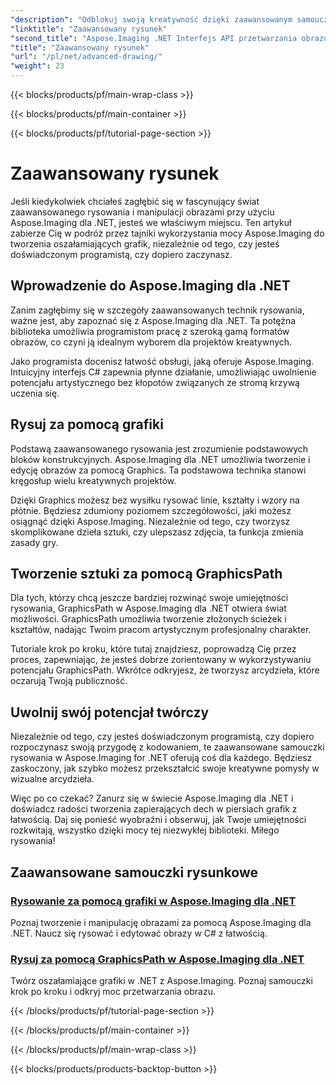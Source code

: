 ```yaml
---
"description": "Odblokuj swoją kreatywność dzięki zaawansowanym samouczkom rysowania w Aspose.Imaging dla .NET. Naucz się bez wysiłku tworzyć i edytować obrazy za pomocą C#."
"linktitle": "Zaawansowany rysunek"
"second_title": "Aspose.Imaging .NET Interfejs API przetwarzania obrazu"
"title": "Zaawansowany rysunek"
"url": "/pl/net/advanced-drawing/"
"weight": 23
---
```


{{< blocks/products/pf/main-wrap-class >}}

{{< blocks/products/pf/main-container >}}

{{< blocks/products/pf/tutorial-page-section >}}

# Zaawansowany rysunek


Jeśli kiedykolwiek chciałeś zagłębić się w fascynujący świat zaawansowanego rysowania i manipulacji obrazami przy użyciu Aspose.Imaging dla .NET, jesteś we właściwym miejscu. Ten artykuł zabierze Cię w podróż przez tajniki wykorzystania mocy Aspose.Imaging do tworzenia oszałamiających grafik, niezależnie od tego, czy jesteś doświadczonym programistą, czy dopiero zaczynasz.

## Wprowadzenie do Aspose.Imaging dla .NET

Zanim zagłębimy się w szczegóły zaawansowanych technik rysowania, ważne jest, aby zapoznać się z Aspose.Imaging dla .NET. Ta potężna biblioteka umożliwia programistom pracę z szeroką gamą formatów obrazów, co czyni ją idealnym wyborem dla projektów kreatywnych.

Jako programista docenisz łatwość obsługi, jaką oferuje Aspose.Imaging. Intuicyjny interfejs C# zapewnia płynne działanie, umożliwiając uwolnienie potencjału artystycznego bez kłopotów związanych ze stromą krzywą uczenia się.

## Rysuj za pomocą grafiki

Podstawą zaawansowanego rysowania jest zrozumienie podstawowych bloków konstrukcyjnych. Aspose.Imaging dla .NET umożliwia tworzenie i edycję obrazów za pomocą Graphics. Ta podstawowa technika stanowi kręgosłup wielu kreatywnych projektów. 

Dzięki Graphics możesz bez wysiłku rysować linie, kształty i wzory na płótnie. Będziesz zdumiony poziomem szczegółowości, jaki możesz osiągnąć dzięki Aspose.Imaging. Niezależnie od tego, czy tworzysz skomplikowane dzieła sztuki, czy ulepszasz zdjęcia, ta funkcja zmienia zasady gry.

## Tworzenie sztuki za pomocą GraphicsPath

Dla tych, którzy chcą jeszcze bardziej rozwinąć swoje umiejętności rysowania, GraphicsPath w Aspose.Imaging dla .NET otwiera świat możliwości. GraphicsPath umożliwia tworzenie złożonych ścieżek i kształtów, nadając Twoim pracom artystycznym profesjonalny charakter.

Tutoriale krok po kroku, które tutaj znajdziesz, poprowadzą Cię przez proces, zapewniając, że jesteś dobrze zorientowany w wykorzystywaniu potencjału GraphicsPath. Wkrótce odkryjesz, że tworzysz arcydzieła, które oczarują Twoją publiczność.

## Uwolnij swój potencjał twórczy

Niezależnie od tego, czy jesteś doświadczonym programistą, czy dopiero rozpoczynasz swoją przygodę z kodowaniem, te zaawansowane samouczki rysowania w Aspose.Imaging for .NET oferują coś dla każdego. Będziesz zaskoczony, jak szybko możesz przekształcić swoje kreatywne pomysły w wizualne arcydzieła.

Więc po co czekać? Zanurz się w świecie Aspose.Imaging dla .NET i doświadcz radości tworzenia zapierających dech w piersiach grafik z łatwością. Daj się ponieść wyobraźni i obserwuj, jak Twoje umiejętności rozkwitają, wszystko dzięki mocy tej niezwykłej biblioteki. Miłego rysowania!
## Zaawansowane samouczki rysunkowe
### [Rysowanie za pomocą grafiki w Aspose.Imaging dla .NET](./draw-using-graphics/)
Poznaj tworzenie i manipulację obrazami za pomocą Aspose.Imaging dla .NET. Naucz się rysować i edytować obrazy w C# z łatwością.
### [Rysuj za pomocą GraphicsPath w Aspose.Imaging dla .NET](./draw-using-graphicspath/)
Twórz oszałamiające grafiki w .NET z Aspose.Imaging. Poznaj samouczki krok po kroku i odkryj moc przetwarzania obrazu.

{{< /blocks/products/pf/tutorial-page-section >}}

{{< /blocks/products/pf/main-container >}}

{{< /blocks/products/pf/main-wrap-class >}}

{{< blocks/products/products-backtop-button >}}